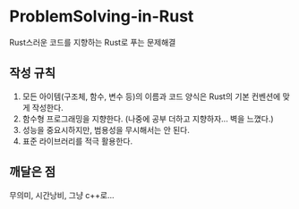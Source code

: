 # ProblemSolving-in-Rust

Rust스러운 코드를 지향하는 Rust로 푸는 문제해결


## 작성 규칙

1. 모든 아이템(구조체, 함수, 변수 등)의 이름과 코드 양식은 Rust의 기본 컨벤션에 맞게 작성한다.
2. 함수형 프로그래밍을 지향한다. (나중에 공부 더하고 지향하자... 벽을 느꼈다.)
3. 성능을 중요시하지만, 범용성을 무시해서는 안 된다.
4. 표준 라이브러리를 적극 활용한다.

## 깨달은 점

무의미, 시간낭비, 그냥 c++로...
